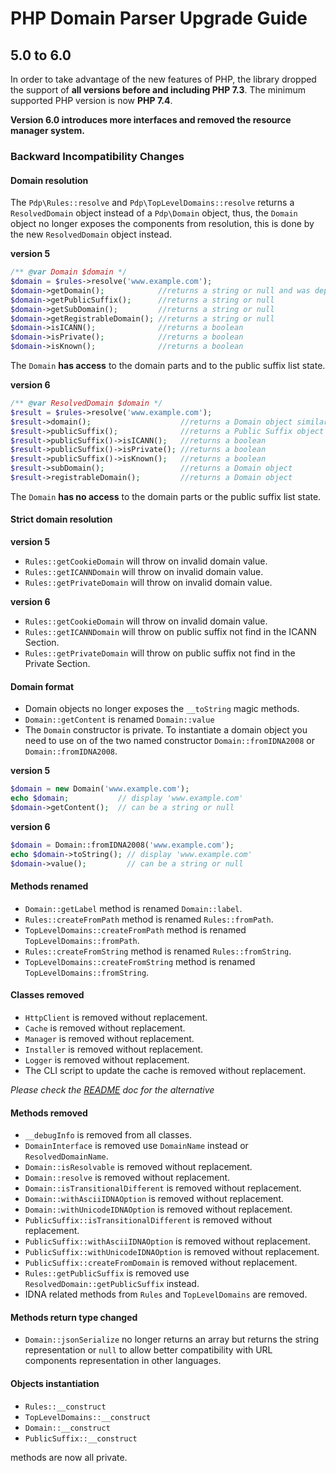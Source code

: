 # PHP Domain Parser Upgrade Guide

## 5.0 to 6.0

In order to take advantage of the new features of PHP, the library dropped the 
support of **all versions before and including PHP 7.3**. The minimum supported PHP 
version is now **PHP 7.4**. 

**Version 6.0 introduces more interfaces and removed the resource manager system.**

### Backward Incompatibility Changes

#### Domain resolution

The `Pdp\Rules::resolve` and `Pdp\TopLevelDomains::resolve` returns a 
`ResolvedDomain` object instead of a `Pdp\Domain` object, thus, the `Domain` 
object no longer exposes the components from resolution, this is done by the 
new `ResolvedDomain` object instead.

**version 5**
~~~php
/** @var Domain $domain */
$domain = $rules->resolve('www.example.com');
$domain->getDomain();            //returns a string or null and was deprecated
$domain->getPublicSuffix();      //returns a string or null
$domain->getSubDomain();         //returns a string or null
$domain->getRegistrableDomain(); //returns a string or null
$domain->isICANN();              //returns a boolean
$domain->isPrivate();            //returns a boolean
$domain->isKnown();              //returns a boolean
~~~ 

The `Domain` **has access** to the domain parts and to the public suffix list state.

**version 6**
~~~php
/** @var ResolvedDomain $domain */
$result = $rules->resolve('www.example.com');
$result->domain();                    //returns a Domain object similar to v5 Domain object
$result->publicSuffix();              //returns a Public Suffix object
$result->publicSuffix()->isICANN();   //returns a boolean
$result->publicSuffix()->isPrivate(); //returns a boolean
$result->publicSuffix()->isKnown();   //returns a boolean
$result->subDomain();                 //returns a Domain object
$result->registrableDomain();         //returns a Domain object
~~~ 

The `Domain` **has no access**  to the domain parts or the public suffix list state.

#### Strict domain resolution

**version 5**
- `Rules::getCookieDomain` will throw on invalid domain value.
- `Rules::getICANNDomain` will throw on invalid domain value.
- `Rules::getPrivateDomain` will throw on invalid domain value.

**version 6**
- `Rules::getCookieDomain` will throw on invalid domain value.
- `Rules::getICANNDomain` will throw on public suffix not find in the ICANN Section.
- `Rules::getPrivateDomain` will throw on public suffix not find in the Private Section.

#### Domain format

- Domain objects no longer exposes the `__toString` magic methods.
- `Domain::getContent` is renamed `Domain::value`
- The `Domain` constructor is private. To instantiate a domain object you
need to use on of the two named constructor `Domain::fromIDNA2008` or 
`Domain::fromIDNA2008`.

**version 5**
~~~php
$domain = new Domain('www.example.com');
echo $domain;           // display 'www.example.com'
$domain->getContent();  // can be a string or null
~~~ 

**version 6**
~~~php
$domain = Domain::fromIDNA2008('www.example.com');
echo $domain->toString(); // display 'www.example.com'
$domain->value();         // can be a string or null
~~~ 

#### Methods renamed

- `Domain::getLabel` method is renamed `Domain::label`.
- `Rules::createFromPath` method is renamed `Rules::fromPath`.
- `TopLevelDomains::createFromPath` method is renamed `TopLevelDomains::fromPath`.
- `Rules::createFromString` method is renamed `Rules::fromString`.
- `TopLevelDomains::createFromString` method is renamed `TopLevelDomains::fromString`.

#### Classes removed

- `HttpClient` is removed without replacement.
- `Cache` is removed without replacement.
- `Manager` is removed without replacement.
- `Installer` is removed without replacement.
- `Logger` is removed without replacement.
- The CLI script to update the cache is removed without replacement. 

*Please check the [README](README.md) doc for the alternative*

#### Methods removed

- `__debugInfo` is removed from all classes.
- `DomainInterface` is removed use `DomainName` instead or `ResolvedDomainName`. 
- `Domain::isResolvable` is removed without replacement.
- `Domain::resolve` is removed without replacement. 
- `Domain::isTransitionalDifferent` is removed without replacement. 
- `Domain::withAsciiIDNAOption` is removed without replacement.
- `Domain::withUnicodeIDNAOption` is removed without replacement.
- `PublicSuffix::isTransitionalDifferent` is removed without replacement. 
- `PublicSuffix::withAsciiIDNAOption` is removed without replacement.
- `PublicSuffix::withUnicodeIDNAOption` is removed without replacement.
- `PublicSuffix::createFromDomain` is removed without replacement. 
- `Rules::getPublicSuffix` is removed use `ResolvedDomain::getPublicSuffix` instead. 
- IDNA related methods from `Rules` and `TopLevelDomains` are removed.

#### Methods return type changed

- `Domain::jsonSerialize` no longer returns an array but returns the string
representation or `null` to allow better compatibility with URL components
representation in other languages.

#### Objects instantiation

- `Rules::__construct` 
- `TopLevelDomains::__construct` 
- `Domain::__construct` 
- `PublicSuffix::__construct` 

methods are now all private.
